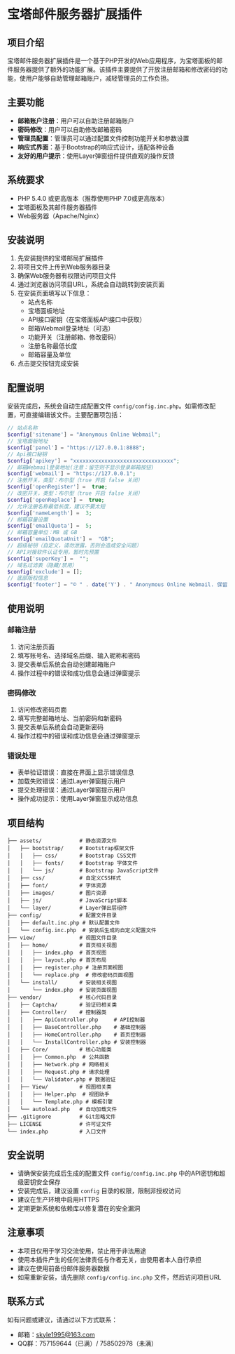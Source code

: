 # 宝塔邮件服务器扩展插件

## 项目介绍

宝塔邮件服务器扩展插件是一个基于PHP开发的Web应用程序，为宝塔面板的邮件服务器提供了额外的功能扩展。该插件主要提供了开放注册邮箱和修改密码的功能，使用户能够自助管理邮箱账户，减轻管理员的工作负担。

## 主要功能

- **邮箱账户注册**：用户可以自助注册邮箱账户
- **密码修改**：用户可以自助修改邮箱密码
- **管理员配置**：管理员可以通过配置文件控制功能开关和参数设置
- **响应式界面**：基于Bootstrap的响应式设计，适配各种设备
- **友好的用户提示**：使用Layer弹窗组件提供直观的操作反馈

## 系统要求

- PHP 5.4.0 或更高版本（推荐使用PHP 7.0或更高版本）
- 宝塔面板及其邮件服务器插件
- Web服务器（Apache/Nginx）

## 安装说明

1. 先安装提供的宝塔邮局扩展插件
2. 将项目文件上传到Web服务器目录
3. 确保Web服务器有权限访问项目文件
4. 通过浏览器访问项目URL，系统会自动跳转到安装页面
5. 在安装页面填写以下信息：
   - 站点名称
   - 宝塔面板地址
   - API接口密钥（在宝塔面板API接口中获取）
   - 邮箱Webmail登录地址（可选）
   - 功能开关（注册邮箱、修改密码）
   - 注册名称最低长度
   - 邮箱容量及单位
6. 点击提交按钮完成安装

## 配置说明

安装完成后，系统会自动生成配置文件 `config/config.inc.php`。如需修改配置，可直接编辑该文件。主要配置项包括：

```php
// 站点名称
$config['sitename'] = "Anonymous Online Webmail";
// 宝塔面板地址
$config['panel'] = "https://127.0.0.1:8888";
// Api接口秘钥
$config['apikey'] = "xxxxxxxxxxxxxxxxxxxxxxxxxxxxxxxx";
// 邮箱Webmail登录地址(注意：留空则不显示登录邮箱按钮)
$config['webmail'] = "https://127.0.0.1";
// 注册开关，类型：布尔型（true 开启 false 关闭）
$config['openRegister'] =  true;
// 改密开关，类型：布尔型（true 开启 false 关闭）
$config['openReplace'] =  true;
// 允许注册名称最低长度，建议不要太短
$config['nameLength'] =  3;
// 邮箱容量设置
$config['emailQuota'] =  5;
// 邮箱容量单位：MB 或 GB
$config['emailQuotaUnit'] =  "GB";
// 超级秘钥（自定义，请勿泄露，否则会造成安全问题）
// API对接软件认证专用，暂时先预置
$config['superKey'] =  "";
// 域名过滤表（隐藏/禁用）
$config['exclude'] = [];
// 底部版权信息
$config['footer'] = "© " . date('Y') . " Anonymous Online Webmail. 保留所有权利。";
```

## 使用说明

### 邮箱注册

1. 访问注册页面
2. 填写账号名、选择域名后缀、输入昵称和密码
3. 提交表单后系统会自动创建邮箱账户
4. 操作过程中的错误和成功信息会通过弹窗提示

### 密码修改

1. 访问修改密码页面
2. 填写完整邮箱地址、当前密码和新密码
3. 提交表单后系统会自动更新密码
4. 操作过程中的错误和成功信息会通过弹窗提示

### 错误处理

- 表单验证错误：直接在界面上显示错误信息
- 加载失败错误：通过Layer弹窗提示用户
- 提交处理错误：通过Layer弹窗提示用户
- 操作成功提示：使用Layer弹窗显示成功信息

## 项目结构

```
├── assets/            # 静态资源文件
│   ├── bootstrap/     # Bootstrap框架文件
│   │   ├── css/       # Bootstrap CSS文件
│   │   ├── fonts/     # Bootstrap 字体文件
│   │   └── js/        # Bootstrap JavaScript文件
│   ├── css/           # 自定义CSS样式
│   ├── font/          # 字体资源
│   ├── images/        # 图片资源
│   ├── js/            # JavaScript脚本
│   └── layer/         # Layer弹出层组件
├── config/            # 配置文件目录
│   ├── default.inc.php # 默认配置文件
│   └── config.inc.php  # 安装后生成的自定义配置文件
├── view/              # 视图文件目录
│   ├── home/          # 首页相关视图
│   │   ├── index.php  # 首页视图
│   │   ├── layout.php # 首页布局
│   │   ├── register.php # 注册页面视图
│   │   └── replace.php  # 修改密码页面视图
│   └── install/       # 安装相关视图
│       └── index.php  # 安装页面视图
├── vendor/            # 核心代码目录
│   ├── Captcha/       # 验证码相关类
│   ├── Controller/    # 控制器类
│   │   ├── ApiController.php     # API控制器
│   │   ├── BaseController.php    # 基础控制器
│   │   ├── HomeController.php    # 首页控制器
│   │   └── InstallController.php # 安装控制器
│   ├── Core/          # 核心功能类
│   │   ├── Common.php  # 公共函数
│   │   ├── Network.php # 网络相关
│   │   ├── Request.php # 请求处理
│   │   └── Validator.php # 数据验证
│   ├── View/          # 视图相关类
│   │   ├── Helper.php  # 视图助手
│   │   └── Template.php # 模板引擎
│   └── autoload.php   # 自动加载文件
├── .gitignore         # Git忽略文件
├── LICENSE            # 许可证文件
└── index.php          # 入口文件
```

## 安全说明

- 请确保安装完成后生成的配置文件 `config/config.inc.php` 中的API密钥和超级密钥安全保存
- 安装完成后，建议设置 `config` 目录的权限，限制非授权访问
- 建议在生产环境中启用HTTPS
- 定期更新系统和依赖库以修复潜在的安全漏洞

## 注意事项

- 本项目仅用于学习交流使用，禁止用于非法用途
- 使用本插件产生的任何法律责任与作者无关，由使用者本人自行承担
- 建议在使用前备份邮件服务器数据
- 如需重新安装，请先删除 `config/config.inc.php` 文件，然后访问项目URL

## 联系方式

如有问题或建议，请通过以下方式联系：

- 邮箱：skyle1995@163.com
- QQ群：757159644（已满）/ 758502978（未满）